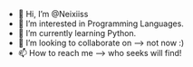 - 👋 Hi, I’m @Neixiiss
- 👀 I’m interested in Programming Languages.
- 🌱 I’m currently learning Python.
- 💞️ I’m looking to collaborate on --> not now :)
- 📫 How to reach me --> who seeks will find!

<!---
Neixiiss/Neixiiss is a ✨ special ✨ repository because its `README.md` (this file) appears on your GitHub profile.
You can click the Preview link to take a look at your changes.
--->
